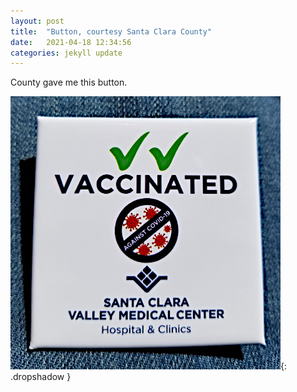 ```yaml
---
layout: post
title:  "Button, courtesy Santa Clara County"
date:   2021-04-18 12:34:56
categories: jekyll update
---
```

County gave me this button.   

![Button](/images/2021-04-18-button/button.jpeg){: .dropshadow }  


